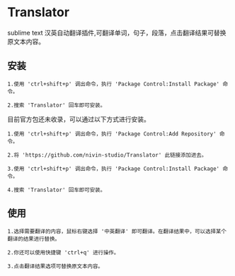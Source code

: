 # Translator
sublime text 汉英自动翻译插件,可翻译单词，句子，段落，点击翻译结果可替换原文本内容。

## 安装

    1.使用 'ctrl+shift+p' 调出命令，执行 'Package Control:Install Package' 命令。

    2.搜索 'Translator' 回车即可安装。

目前官方包还未收录，可以通过以下方式进行安装。

    1.使用 'ctrl+shift+p' 调出命令，执行 'Package Control:Add Repository' 命令。
    
    2.将 'https://github.com/nivin-studio/Translator' 此链接添加进去。

    3.使用 'ctrl+shift+p' 调出命令，执行 'Package Control:Install Package' 命令。

    4.搜索 'Translator' 回车即可安装。

## 使用

    1.选择需要翻译的内容，鼠标右键选择 '中英翻译' 即可翻译。在翻译结果中，可以选择某个翻译的结果进行替换。

    2.你还可以使用快捷键 'ctrl+q' 进行操作。

    3.点击翻译结果选项可替换原文本内容。

